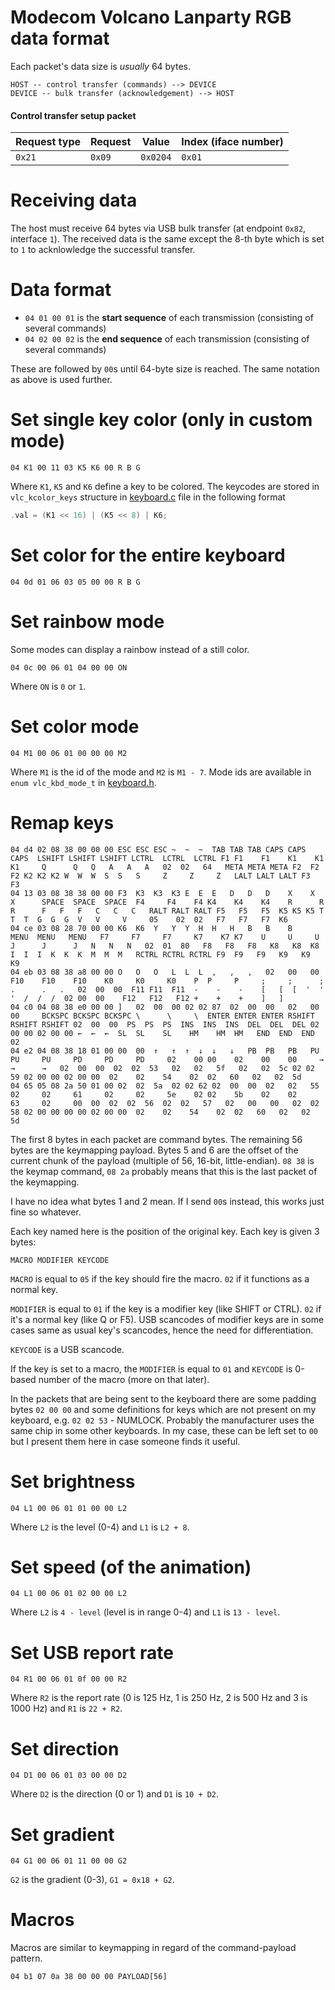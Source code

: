 # Modecom Volcano Lanparty RGB data format

Each packet's data size is *usually* 64 bytes.

```
HOST -- control transfer (commands) --> DEVICE
DEVICE -- bulk transfer (acknowledgement) --> HOST
```

#### Control transfer setup packet

| Request type | Request | Value    | Index (iface number) |
|--------------|---------|----------|----------------------|
| `0x21`       | `0x09`  | `0x0204` | `0x01`               |

# Receiving data

The host must receive 64 bytes via USB bulk transfer (at endpoint `0x82`, interface `1`).
The received data is the same except the 8-th byte which is set to `1` to
acknlowledge the successful transfer.

# Data format

* `04 01 00 01` is the **start sequence** of each transmission (consisting of several commands)
* `04 02 00 02` is the **end sequence** of each transmission (consisting of several commands)

These are followed by `00`s until 64-byte size is reached. The same notation
as above is used further.


# Set single key color (only in custom mode)

```
04 K1 00 11 03 K5 K6 00 R B G
```

Where `K1`, `K5` and `K6` define a key to be colored.
The keycodes are stored in `vlc_kcolor_keys` structure in
[keyboard.c](../src/keyboard.c) file in the following format

```c
.val = (K1 << 16) | (K5 << 8) | K6;
```

# Set color for the entire keyboard

```
04 0d 01 06 03 05 00 00 R B G
```

# Set rainbow mode

Some modes can display a rainbow instead of a still color.

```
04 0c 00 06 01 04 00 00 ON
```

Where `ON` is `0` or `1`.

# Set color mode

```
04 M1 00 06 01 00 00 00 M2
```

Where `M1` is the id of the mode and `M2` is `M1 - 7`.
Mode ids are available in `enum vlc_kbd_mode_t` in [keyboard.h](../src/keyboard.h).

# Remap keys

```
04 d4 02 08 38 00 00 00 ESC ESC ESC ~  ~  ~  TAB TAB TAB CAPS CAPS CAPS  LSHIFT LSHIFT LSHIFT LCTRL  LCTRL  LCTRL F1 F1    F1    K1    K1     K1     Q      Q   Q   A   A   A   02  02   64   META META META F2  F2 F2 K2 K2 K2 W  W  W  S  S   S     Z     Z     Z   LALT LALT LALT F3  F3
04 13 03 08 38 38 00 00 F3  K3  K3  K3 E  E  E   D   D   D    X    X     X      SPACE  SPACE  SPACE  F4     F4    F4 K4    K4    K4    R      R      R      F   F   F   C   C   C   RALT RALT RALT F5   F5   F5  K5 K5 K5 T  T  T  G  G  G  V   V     V     05    02  02   F7   F7   F7  K6
04 ce 03 08 28 70 00 00 K6  K6  Y   Y  Y  H  H   H   B   B    B    MENU  MENU   MENU   F7     F7     F7     K7    K7 K7    U     U     U      J      J      J   N   N   N   02  01  80   F8   F8   F8   K8   K8  K8 I  I  I  K  K  K  M  M  M   RCTRL RCTRL RCTRL F9  F9   F9   K9   K9  K9
04 eb 03 08 38 a8 00 00 O   O   O   L  L  L  ,   ,   ,   02   00   00    F10    F10    F10    K0     K0     K0    P  P     P     ;     ;      ;      .      .   .   02  00  00  F11 F11  F11  -    -    -    [   [  [  '  '  '  /  /  /  02 00  00    F12   F12   F12 +    +    +    ]   ]
04 c0 04 08 38 e0 00 00 ]   02  00  00 02 02 87  02  00  00   02   00    00     BCKSPC BCKSPC BCKSPC \      \     \  ENTER ENTER ENTER RSHIFT RSHIFT RSHIFT 02  00  00  PS  PS  PS  INS  INS  INS  DEL  DEL  DEL 02 00 00 02 00 00 ←  ←  ←  SL  SL    SL    HM    HM  HM   END  END  END 02
04 e2 04 08 38 18 01 00 00  00  ↑   ↑  ↑  ↓  ↓   ↓   PB  PB   PB   PU    PU     PU     PD     PD     PD     02    00 00    02    00    00     →      →      →   02  00  00  02  02  53   02   02   5f   02   02  5c 02 02 59 02 00 00 02 00 00  02    02    54    02  02   60   02   02  5d
04 65 05 08 2a 50 01 00 02  02  5a  02 02 62 02  00  00  02   02   55    02     02     61     02     02     5e    02 02    5b    02    02     63     02     00  00  02  02  56  02  02   57   02   00   00   02  02 58 02 00 00 00 00 02 00 00  02    02    54    02  02   60   02   02  5d
```

The first 8 bytes in each packet are command bytes. The remaining 56 bytes are
the keymapping payload. Bytes 5 and 6 are the offset of the current chunk of
the payload (multiple of 56, 16-bit, little-endian). `08 38` is the keymap
command, `08 2a` probably means that this is the last packet of the keymapping.

I have no idea what bytes 1 and 2 mean. If I send `00`s instead, this works
just fine so whatever.

Each key named here is the position of the original key. Each key is given
3 bytes:

```
MACRO MODIFIER KEYCODE
```

`MACRO` is equal to `05` if the key should fire the macro. `02` if it functions
as a normal key.

`MODIFIER` is equal to `01` if the key is a modifier key (like SHIFT or CTRL).
`02` if it's a normal key (like Q or F5). USB scancodes of modifier keys are
in some cases same as usual key's scancodes, hence the need for differentiation.

`KEYCODE` is a USB scancode.

If the key is set to a macro, the `MODIFIER` is equal to `01` and `KEYCODE` is
0-based number of the macro (more on that later).

In the packets that are being sent to the keyboard there are some padding bytes
`02 00 00` and some definitions for keys which are not present on my keyboard,
e.g. `02 02 53` - NUMLOCK. Probably the manufacturer uses the same chip in some
other keyboards. In my case, these can be left set to `00` but I present them
here in case someone finds it useful.

# Set brightness

```
04 L1 00 06 01 01 00 00 L2
```

Where `L2` is the level (0-4) and `L1` is `L2 + 8`.

# Set speed (of the animation)

```
04 L1 00 06 01 02 00 00 L2
```

Where `L2` is `4 - level` (level is in range 0-4) and `L1` is `13 - level`.

# Set USB report rate

```
04 R1 00 06 01 0f 00 00 R2
```

Where `R2` is the report rate (0 is 125 Hz, 1 is 250 Hz, 2 is 500 Hz and 3 is 1000 Hz)
and `R1` is `22 + R2`.
# Set direction

```
04 D1 00 06 01 03 00 00 D2
```

Where `D2` is the direction (0 or 1) and `D1` is `10 + D2`.

# Set gradient

```
04 G1 00 06 01 11 00 00 G2
```

`G2` is the gradient (0-3), `G1 = 0x18 + G2`.

# Macros

Macros are similar to keymapping in regard of the command-payload pattern.

```
04 b1 07 0a 38 00 00 00 PAYLOAD[56]
```

